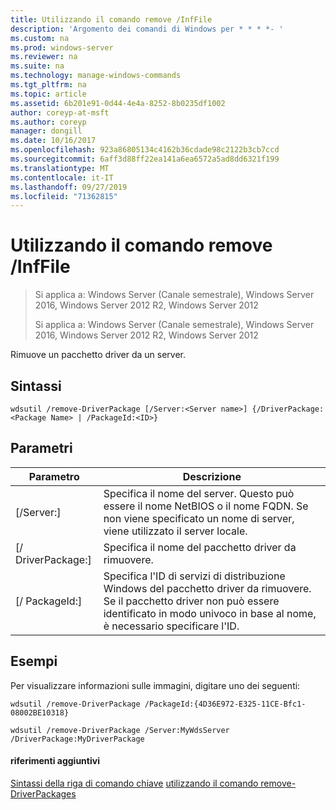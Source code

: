 ```yaml
---
title: Utilizzando il comando remove /InfFile
description: 'Argomento dei comandi di Windows per * * * *- '
ms.custom: na
ms.prod: windows-server
ms.reviewer: na
ms.suite: na
ms.technology: manage-windows-commands
ms.tgt_pltfrm: na
ms.topic: article
ms.assetid: 6b201e91-0d44-4e4a-8252-8b0235df1002
author: coreyp-at-msft
ms.author: coreyp
manager: dongill
ms.date: 10/16/2017
ms.openlocfilehash: 923a86805134c4162b36cdade98c2122b3cb7ccd
ms.sourcegitcommit: 6aff3d88ff22ea141a6ea6572a5ad8dd6321f199
ms.translationtype: MT
ms.contentlocale: it-IT
ms.lasthandoff: 09/27/2019
ms.locfileid: "71362815"
---
```

# <a name="using-the-remove-driverpackage-command"></a>Utilizzando il comando remove /InfFile

> Si applica a: Windows Server (Canale semestrale), Windows Server 2016, Windows Server 2012 R2, Windows Server 2012
> 
> 
> Si applica a: Windows Server (Canale semestrale), Windows Server 2016, Windows Server 2012 R2, Windows Server 2012

Rimuove un pacchetto driver da un server.
## <a name="syntax"></a>Sintassi
```
wdsutil /remove-DriverPackage [/Server:<Server name>] {/DriverPackage:<Package Name> | /PackageId:<ID>}
```
## <a name="parameters"></a>Parametri

|        Parametro        |                                                                            Descrizione                                                                             |
|-------------------------|--------------------------------------------------------------------------------------------------------------------------------------------------------------------|
| [/Server:<Server name>] |              Specifica il nome del server. Questo può essere il nome NetBIOS o il nome FQDN. Se non viene specificato un nome di server, viene utilizzato il server locale.              |
| [/ DriverPackage:<Name>] |                                                        Specifica il nome del pacchetto driver da rimuovere.                                                         |
|    [/ PackageId:<ID>]    | Specifica l'ID di servizi di distribuzione Windows del pacchetto driver da rimuovere. Se il pacchetto driver non può essere identificato in modo univoco in base al nome, è necessario specificare l'ID. |

## <a name="BKMK_examples"></a>Esempi
Per visualizzare informazioni sulle immagini, digitare uno dei seguenti:
```
wdsutil /remove-DriverPackage /PackageId:{4D36E972-E325-11CE-Bfc1-08002BE10318}
```
```
wdsutil /remove-DriverPackage /Server:MyWdsServer /DriverPackage:MyDriverPackage
```
#### <a name="additional-references"></a>riferimenti aggiuntivi
[Sintassi della riga di comando chiave](command-line-syntax-key.md)
[utilizzando il comando remove-DriverPackages](using-the-remove-driverpackages-command.md)
